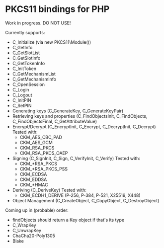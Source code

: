# PKCS11 bindings for PHP

Work in progress. DO NOT USE!

Currently supports:

* C_Initialize (via new PKCS11\Module())
* C_GetInfo
* C_GetSlotList
* C_GetSlotInfo
* C_GetTokenInfo
* C_InitToken
* C_GetMechanismList
* C_GetMechanismInfo
* C_OpenSession
* C_Login
* C_Logout
* C_InitPIN
* C_SetPIN
* Generating keys (C_GenerateKey, C_GenerateKeyPair)
* Retrieving keys and properties (C_FindObjectsInit, C_FindObjects, C_FindObjectsFinal, C_GetAttributeValue)
* Encrypt/Decrypt (C_EncryptInit, C_Encrypt, C_DecryptInit, C_Decrypt) Tested with:
  * CKM_AES_CBC_PAD
  * CKM_AES_GCM
  * CKM_RSA_PKCS
  * CKM_RSA_PKCS_OAEP
* Signing (C_SignInit, C_Sign, C_VerifyInit, C_Verify) Tested with:
  * CKM_*RSA_PKCS
  * CKM_*RSA_PKCS_PSS
  * CKM_ECDSA
  * CKM_EDDSA
  * CKM_*HMAC
* Deriving (C_DeriveKey) Tested with:
  * CKM_ECDH1_DERIVE (P-256, P-384, P-521, X25519, X448)
* Object Management (C_CreateObject, C_CopyObject, C_DestroyObject)

Coming up in (probable) order:
* findObjects should return a Key object if that's its type
* C_WrapKey
* C_UnwrapKey
* ChaCha20-Poly1305
* Blake

